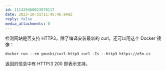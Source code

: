 ```yaml
---
id: 111329460023970117
date: 2023-10-31T11:45:46.949Z
reply: false
media_attachments: 0
---
```


检测网站是否支持 HTTP3，除了编译安装最新的 curl，还可以用这个 Docker 镜像：
    
    
    docker run --rm ymuski/curl-http3 curl -Is --http3 https://e5n.cc  
    

返回的信息中有 HTTP/3 200 即表示支持。

